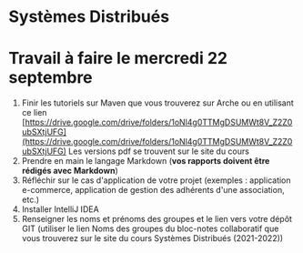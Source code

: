 # **Systèmes Distribués**

# Travail à faire le mercredi 22 septembre

1. Finir les tutoriels sur Maven que vous trouverez sur Arche ou en utilisant ce lien [https://drive.google.com/drive/folders/1oNl4g0TTMgDSUMWt8V_Z2Z0ubSXtjUFG](https://drive.google.com/drive/folders/1oNl4g0TTMgDSUMWt8V_Z2Z0ubSXtjUFG) 
Les versions pdf se trouvent sur le site du cours
2. Prendre en main le langage  Markdown (**vos rapports doivent être rédigés avec Markdown**)
3. Réfléchir sur le cas d'application de votre projet (exemples : application e-commerce, application de gestion des adhérents d'une association, etc.)
5. Installer IntelliJ IDEA
6. Renseigner les noms et prénoms des groupes et le lien vers votre dépôt GIT (utiliser le lien Noms des groupes du bloc-notes collaboratif que vous trouverez sur le site du cours Systèmes Distribués (2021-2022))


